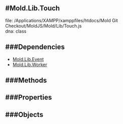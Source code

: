 
#Mold.Lib.Touch
---------------------------------------

file: /Applications/XAMPP/xamppfiles/htdocs/Mold Git Checkout/MoldJS/Mold/Lib/Touch.js  
dna: class


	




###Dependencies
--------------

* [Mold.Lib.Event](../../Mold/Lib/Event.md) 
* [Mold.Lib.Worker](../../Mold/Lib/Worker.md) 



   
###Methods
--------------

   
###Properties
-------------

   
###Objects
------------


		
